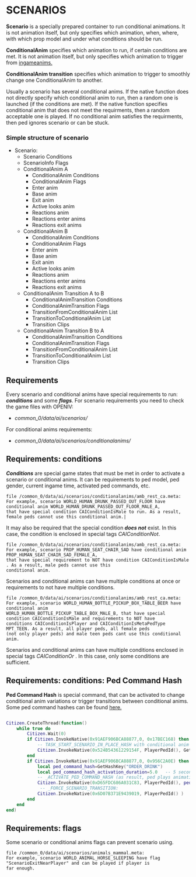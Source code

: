 # SCENARIOS

**Scenario** is a specially prepared container to run conditional animations. It is not animation itself, but only specifies which animation, when, where, with which prop model and under what conditions should be run. 

**ConditionalAnim** specifies which animation to run, if certain conditions are met. It is not animation itself, but only specifies which animation to trigger from [ingameanims.](https://github.com/femga/rdr3_discoveries/blob/master/animations/ingameanims/ingameanims_list.lua)

**ConditionalAnim transition** specifies which animation to trigger to smoothly change one ConditionalAnim to another.

Usually a scenario has several conditional anims. If the native function does not directly specify which conditional anim to run, then a random one is launched (if the conditions are met). If the native function specifies conditional anim that does not meet the requirments, then a random acceptable one is played. If no conditional anim satisfies the requirments, then ped ignores scenario or can be stuck. 



### Simple structure of scenario


- Scenario:
  - Scenario Conditions
  - ScenarioInfo Flags
  - ConditionalAnim A
    - ConditionalAnim Conditions 
    - ConditionalAnim Flags 
    - Enter anim
    - Base anim
    - Exit anim
    - Active looks anim
    - Reactions anim
    - Reactions enter anims
    - Reactions exit anims
  - ConditionalAnim B
    - ConditionalAnim Conditions 
    - ConditionalAnim Flags 
    - Enter anim
    - Base anim
    - Exit anim
    - Active looks anim
    - Reactions anim
    - Reactions enter anims
    - Reactions exit anims
   - ConditionalAnim Transition A to B
     - ConditionalAnimTransition Conditions 
     - ConditionalAnimTransition Flags
     - TransitionFromConditionalAnim List
     - TransitionToConditionalAnim List
     - Transition Clips
   - ConditionalAnim Transition B to A
     - ConditionalAnimTransition Conditions 
     - ConditionalAnimTransition Flags
     - TransitionFromConditionalAnim List
     - TransitionToConditionalAnim List
     - Transition Clips



## Requirements


Every scenario and conditional anims have special requirements to run: ***conditions*** and some ***flags***. For scenario requirements you need to check the game files with OPENIV:

 - _common_0/data/ai/scenarios/_ 

For conditional anims requirements:

 - _common_0/data/ai/scenarios/conditionalanims/_ 



## Requirements: conditions


***Conditions*** are special game states that must be met in order to activate a scenario or conditional anims. It can be requirements to ped model, ped gender, current ingame time, activated ped commands, etc. 

```
file /common_0/data/ai/scenarios/conditionalanims/amb_rest_ca.meta:
For example, scenario WORLD_HUMAN_DRUNK_PASSED_OUT_FLOOR have conditional anim WORLD_HUMAN_DRUNK_PASSED_OUT_FLOOR_MALE_A, 
that have special condition CAIConditionIsMale to run. As a result, female peds cannot use this conditional anim.|
```



It may also be required that the special condition ***does not*** exist. In this case, the condition is enclosed in special tags _CAIConditionNot_. 

```
file /common_0/data/ai/scenarios/conditionalanims/amb_rest_ca.meta:
For example, scenario PROP_HUMAN_SEAT_CHAIR_SAD have conditional anim PROP_HUMAN_SEAT_CHAIR_SAD_FEMALE_A, 
that have special requirement to NOT have condition CAIConditionIsMale . As a result, male peds cannot use this 
conditional anim.
```

Scenarios and conditional anims can have multiple conditions at once or requirements to not have multiple conditions. 

```
file /common_0/data/ai/scenarios/conditionalanims/amb_rest_ca.meta:
For example, scenario WORLD_HUMAN_BOTTLE_PICKUP_BOX_TABLE_BEER have conditional anim 
WORLD_HUMAN_BOTTLE_PICKUP_TABLE_BOX_MALE_B, that have special condition CAIConditionIsMale and requirements to NOT have 
conditions CAIConditionIsPlayer and CAIConditionIsMetaPedType MPT_TEEN. As a result, all player peds, all female peds 
(not only player peds) and male teen peds cant use this conditional anim.
```


Scenarios and conditional anims can have multiple conditions enclosed in special tags _CAIConditionOr_ . In this case, only some conditions are sufficient. 



## Requirements: conditions: Ped Command Hash


**Ped Command Hash** is special command, that can be activated to change conditional anim variations or trigger transitions between conditional anims. Some ped command hashes can be found [here.](https://github.com/femga/rdr3_discoveries/blob/master/scenarios/ped_commands.lua) 

```lua

Citizen.CreateThread(function()
	while true do
 		Citizen.Wait(0)
 		if Citizen.InvokeNative(0x91AEF906BCA88877,0, 0x17BEC168) then   -- pressed E
			-- TASK_START_SCENARIO_IN_PLACE_HASH with conditional anim WORLD_PLAYER_MOONSHINE_CUSTOMER_SOBER_MALE_A. Works for male player peds:
			Citizen.InvokeNative(0x524B54361229154F, PlayerPedId(), GetHashKey("WORLD_PLAYER_MOONSHINE_CUSTOMER"), 0, 1, GetHashKey("WORLD_PLAYER_MOONSHINE_CUSTOMER_SOBER_MALE_A"), -1.0, 0)
		end
		if Citizen.InvokeNative(0x91AEF906BCA88877,0, 0x956C2A0E) then   -- pressed R
			local ped_command_hash=GetHashKey("ORDER_DRINK")
			local ped_command_hash_activation_duration=5.0   -- 5 seconds
			-- _ACTIVATE_PED_COMMAND_HASH (as result, ped plays animation for ORDER_DRINK while ped command hash is active)
			Citizen.InvokeNative(0xD65FDC686A031C83, PlayerPedId(), ped_command_hash, ped_command_hash_activation_duration) 
			 -- _FORCE_SCENARIO_TRANSITION:
			Citizen.InvokeNative(0x6D07B371E9439019, PlayerPedId() ) 
		end
	end
end)


```


## Requirements: flags


Some scenario or conditional anims flags can prevent scenario using. 

```
file /common_0/data/ai/scenarios/animals_mammal.meta:
For example, scenario WORLD_ANIMAL_HORSE_SLEEPING have flag "ScenarioExitNearPlayer" and can be played if player is 
far enough.
```
